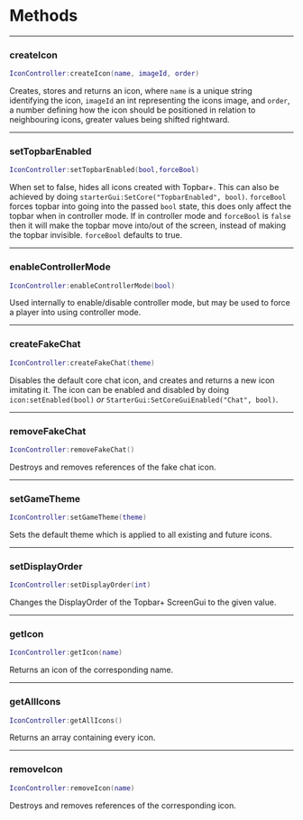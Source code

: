 # Methods

--------------------
### createIcon
```lua
IconController:createIcon(name, imageId, order)
```
Creates, stores and returns an icon, where ``name`` is a unique string identifying the icon, ``imageId`` an int representing the icons image, and ``order``, a number defining how the icon should be positioned in relation to neighbouring icons, greater values being shifted rightward.

--------------------
### setTopbarEnabled
```lua
IconController:setTopbarEnabled(bool,forceBool)
```
When set to false, hides all icons created with Topbar+. This can also be achieved by doing ``starterGui:SetCore("TopbarEnabled", bool)``.
``forceBool`` forces topbar into going into the passed ``bool`` state, this does only affect the topbar when in controller mode.
If in controller mode and ``forceBool`` is ``false`` then it will make the topbar move into/out of the screen, instead of making the topbar invisible.
``forceBool`` defaults to true.

--------------------
### enableControllerMode
```lua
IconController:enableControllerMode(bool)
```
Used internally to enable/disable controller mode, but may be used to force a player into using controller mode.

--------------------
### createFakeChat
```lua
IconController:createFakeChat(theme)
```
Disables the default core chat icon, and creates and returns a new icon imitating it. The icon can be enabled and disabled by doing ``icon:setEnabled(bool)`` *or* ``StarterGui:SetCoreGuiEnabled("Chat", bool)``.

--------------------
### removeFakeChat
```lua
IconController:removeFakeChat()
```
Destroys and removes references of the fake chat icon.

--------------------
### setGameTheme
```lua
IconController:setGameTheme(theme)
```
Sets the default theme which is applied to all existing and future icons.

--------------------
### setDisplayOrder
```lua
IconController:setDisplayOrder(int)
```
Changes the DisplayOrder of the Topbar+ ScreenGui to the given value.

--------------------
### getIcon
```lua
IconController:getIcon(name)
```
Returns an icon of the corresponding name.

--------------------
### getAllIcons
```lua
IconController:getAllIcons()
```
Returns an array containing every icon.

--------------------
### removeIcon
```lua
IconController:removeIcon(name)
```
Destroys and removes references of the corresponding icon.

